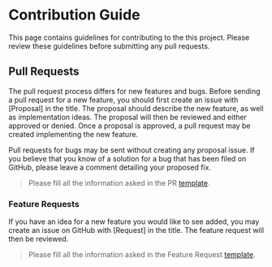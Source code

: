 # Contribution Guide
This page contains guidelines for contributing to the this project. Please review these guidelines before submitting any pull requests.

## Pull Requests
The pull request process differs for new features and bugs. Before sending a pull request for a new feature, you should first create an issue with [Proposal] in the title. The proposal should describe the new feature, as well as implementation ideas. The proposal will then be reviewed and either approved or denied. Once a proposal is approved, a pull request may be created implementing the new feature.

Pull requests for bugs may be sent without creating any proposal issue. If you believe that you know of a solution for a bug that has been filed on GitHub, please leave a comment detailing your proposed fix. 

> Please fill all the information asked in the PR [template](https://github.com/medly/starter/tree/master/.github/PULL_REQUEST_TEMPLATE.md).

### Feature Requests
If you have an idea for a new feature you would like to see added, you may create an issue on GitHub with [Request] in the title. The feature request will then be reviewed.

> Please fill all the information asked in the Feature Request [template](https://github.com/medly/starter/tree/master/.github/ISSUE_TEMPLATE/feature_request.md).
